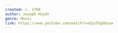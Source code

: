 ```yaml
---
created: c. 1760
author: Joseph Haydn
genre: Music
link: https://www.youtube.com/watch?v=O2uTVgUOusw
---
```


